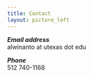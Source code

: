 ```yaml
---
title: Contact
layout: picture_left
---
```


_**Email address**_<br>
alwinanto at utexas dot edu

_**Phone**_<br>
512 740-1168


<script src="http://code.jquery.com/jquery-1.4.2.min.js"></script> <script> var x = document.getElementsByClassName("site-footer-credits"); setTimeout(() => { x[0].remove(); }, 10); </script>



